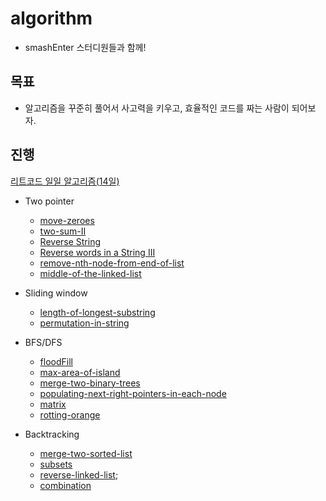 # algorithm
- smashEnter 스터디원들과 함께!
## 목표
- 알고리즘을 꾸준히 풀어서 사고력을 키우고, 효율적인 코드를 짜는 사람이 되어보자.
## 진행

[리트코드 일일 알고리즘(14일)](https://leetcode.com/study-plan/algorithm/?progress=ukcked6)

- Two pointer
    - [move-zeroes](twoPointer/move-zeroes.js)
    - [two-sum-II](twoPointer/two-sum-ii.js)
    - [Reverse String](twoPointer/reverseString.js)
    - [Reverse words in a String III](twoPointer/ReverseWordsInAString.js)
    - [remove-nth-node-from-end-of-list](twoPointer/removeNthNodeFromEndOfList.js)
    - [middle-of-the-linked-list](twoPointer/middleOfLinkedList.js)

- Sliding window
    - [length-of-longest-substring](slidingWindow/lengthOfLongestSubstring.js)
    - [permutation-in-string](slidingWindow/permutationInString.js)
- BFS/DFS
    - [floodFill](BFSDFS/floodFill.js)
    - [max-area-of-island](BFSDFS/maxAreaOfIsland.js)
    - [merge-two-binary-trees](BFSDFS/mergeTwoBinaryTrees.js)
    - [populating-next-right-pointers-in-each-node](BFSDFS/populatingNext.js)
    - [matrix](BFSDFS/matrix.js)
    - [rotting-orange](BFSDFS/orange.js)
- Backtracking
    - [merge-two-sorted-list](Backtracking/mergeTwoSortedLists.js)
    - [subsets](Backtracking/subsets.js)
    - [reverse-linked-list](Backtracking/reverseLinkedList.js);
    - [combination](Backtracking/combination.js)